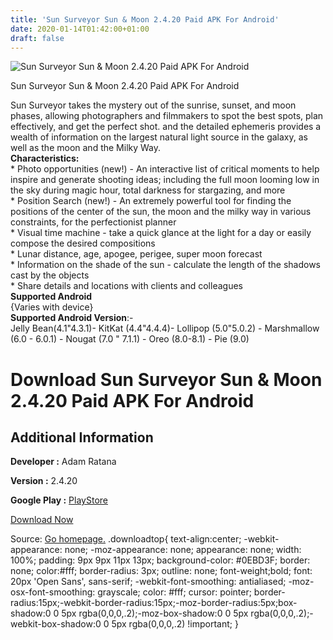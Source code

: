 ```yaml
---
title: 'Sun Surveyor Sun & Moon 2.4.20 Paid APK For Android'
date: 2020-01-14T01:42:00+01:00
draft: false
---
```


![Sun Surveyor Sun & Moon 2.4.20 Paid APK For Android](https://i1.wp.com/apkhome.net/wp-content/uploads/2020/01/Sun-Surveyor-Sun-Moon-2.4.20-Paid.png "Sun Surveyor Sun & Moon 2.4.20 Paid APK For Android")

  

Sun Surveyor Sun & Moon 2.4.20 Paid APK For Android

Sun Surveyor takes the mystery out of the sunrise, sunset, and moon phases, allowing photographers and filmmakers to spot the best spots, plan effectively, and get the perfect shot. and the detailed ephemeris provides a wealth of information on the largest natural light source in the galaxy, as well as the moon and the Milky Way.  
**Characteristics:**  
\* Photo opportunities (new!) - An interactive list of critical moments to help inspire and generate shooting ideas; including the full moon looming low in the sky during magic hour, total darkness for stargazing, and more  
\* Position Search (new!) - An extremely powerful tool for finding the positions of the center of the sun, the moon and the milky way in various constraints, for the perfectionist planner  
\* Visual time machine - take a quick glance at the light for a day or easily compose the desired compositions  
\* Lunar distance, age, apogee, perigee, super moon forecast  
\* Information on the shade of the sun - calculate the length of the shadows cast by the objects  
\* Share details and locations with clients and colleagues  
**Supported Android**  
{Varies with device}  
**Supported Android Version**:-  
Jelly Bean(4.1"4.3.1)- KitKat (4.4"4.4.4)- Lollipop (5.0"5.0.2) - Marshmallow (6.0 - 6.0.1) - Nougat (7.0 " 7.1.1) - Oreo (8.0-8.1) - Pie (9.0)

Download Sun Surveyor Sun & Moon 2.4.20 Paid APK For Android
============================================================

Additional Information
----------------------

**Developer :** Adam Ratana

**Version :** 2.4.20

**Google Play :** [PlayStore](https://play.google.com/store/apps/details?id=com.ratana.sunsurveyor)

  

[Download Now](https://store4app.co/post/sun-surveyor-sun-amp-moon-2-4-20-paid-apk-for-android_1578937196)

  
Source: [Go homepage.](https://store4app.co/post/sun-surveyor-sun-amp-moon-2-4-20-paid-apk-for-android_1578937196) .downloadtop{ text-align:center; -webkit-appearance: none; -moz-appearance: none; appearance: none; width: 100%; padding: 9px 9px 11px 13px; background-color: #0EBD3F; border: none; color:#fff; border-radius: 3px; outline: none; font-weight;bold; font: 20px 'Open Sans', sans-serif; -webkit-font-smoothing: antialiased; -moz-osx-font-smoothing: grayscale; color: #fff; cursor: pointer; border-radius:15px;-webkit-border-radius:15px;-moz-border-radius:5px;box-shadow:0 0 5px rgba(0,0,0,.2);-moz-box-shadow:0 0 5px rgba(0,0,0,.2);-webkit-box-shadow:0 0 5px rgba(0,0,0,.2) !important; }